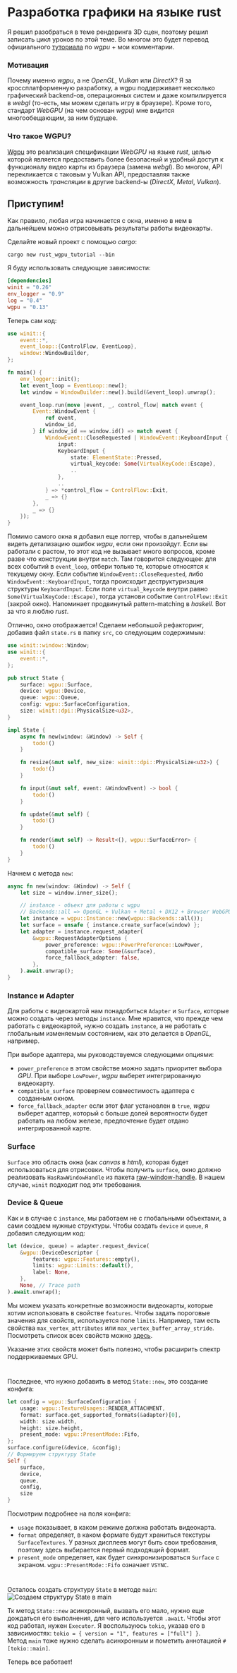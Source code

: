 # Разработка графики на языке rust

Я решил разобраться в теме рендеринга 3D сцен, поэтому решил записать цикл уроков по этой теме.
Во многом это будет перевод официального [туториала](https://sotrh.github.io/learn-wgpu/#what-is-wgpu) по _wgpu_ + мои комментарии.

### Мотивация
Почему именно _wgpu_, а не _OpenGL_, _Vulkan_ или _DirectX_? Я за кроссплатформенную разработку, а wgpu поддерживает несколько графический backend-ов, операционных систем и даже компилируется в _webgl_ (то-есть, мы можем сделать игру в браузере).
Кроме того, стандарт _WebGPU_ (на чем основан _wgpu_) мне видится многообещающим, за ним будущее.

### Что такое WGPU?

[Wgpu](https://github.com/gfx-rs/wgpu) это реализация спецификации _WebGPU_ на языке _rust_, целью которой является предоставить более безопасный и удобный доступ к функционалу видео карты из браузера (замена _webgl_).
Во многом, API перекликается с таковым у Vulkan API, предоставляя также возможность _трансляции_ в другие backend-ы (_DirectX_, _Metal_, _Vulkan_).

## Приступим!

Как правило, любая игра начинается с окна, именно в нем в дальнейшем можно отрисовывать результаты работы видеокарты.

Сделайте новый проект с помощью _cargo_:
```
cargo new rust_wgpu_tutorial --bin
```

Я буду использовать следующие зависимости:
```toml
[dependencies]
winit = "0.26"
env_logger = "0.9"
log = "0.4"
wgpu = "0.13"
```

Теперь сам код:
```rust
use winit::{
    event::*,
    event_loop::{ControlFlow, EventLoop},
    window::WindowBuilder,
};

fn main() {
    env_logger::init();
    let event_loop = EventLoop::new();
    let window = WindowBuilder::new().build(&event_loop).unwrap();

    event_loop.run(move |event, _, control_flow| match event {
        Event::WindowEvent {
            ref event,
            window_id,
        } if window_id == window.id() => match event {
            WindowEvent::CloseRequested | WindowEvent::KeyboardInput {
                input:
                KeyboardInput {
                    state: ElementState::Pressed,
                    virtual_keycode: Some(VirtualKeyCode::Escape),
                    ..
                },
                ..
            } => *control_flow = ControlFlow::Exit,
            _ => {}
        },
        _ => {}
    });
}
```

Помимо самого окна я добавил еще логгер, чтобы в дальнейшем видеть детализацию ошибок _wgpu_, если они произойдут.
Если вы работали с растом, то этот код не вызывает много вопросов, кроме разве что конструкции внутри `match`.
Там говорится следующее: для всех событий в `event_loop`, отбери только те, которые относятся к текущему окну. 
Если событие `WindowEvent::CloseRequested`, либо `WindowEvent::KeyboardInput`, тогда происходит деструктуризация структуры `KeyboardInput`. 
Если поле `virtual_keycode` внутри равно `Some(VirtualKeyCode::Escape)`, тогда установи событие `ControlFlow::Exit` (закрой окно).
Напоминает продвинутый pattern-matching в _haskell_. Вот за что я люблю _rust_.

Отлично, окно отображается! Сделаем небольшой рефакторинг, добавив файл `state.rs` в папку `src`, со следующим содержимым:

```rust
use winit::window::Window;
use winit::{
    event::*,
};

pub struct State {
    surface: wgpu::Surface,
    device: wgpu::Device,
    queue: wgpu::Queue,
    config: wgpu::SurfaceConfiguration,
    size: winit::dpi::PhysicalSize<u32>,
}

impl State {
    async fn new(window: &Window) -> Self {
        todo!()
    }

    fn resize(&mut self, new_size: winit::dpi::PhysicalSize<u32>) {
        todo!()
    }

    fn input(&mut self, event: &WindowEvent) -> bool {
        todo!()
    }

    fn update(&mut self) {
        todo!()
    }

    fn render(&mut self) -> Result<(), wgpu::SurfaceError> {
        todo!()
    }
}
```

Начнем с метода `new`:
```rust
async fn new(window: &Window) -> Self {
    let size = window.inner_size();

    // instance - объект для работы с wgpu
    // Backends::all => OpenGL + Vulkan + Metal + DX12 + Browser WebGPU
    let instance = wgpu::Instance::new(wgpu::Backends::all());
    let surface = unsafe { instance.create_surface(window) };
    let adapter = instance.request_adapter(
        &wgpu::RequestAdapterOptions {
            power_preference: wgpu::PowerPreference::LowPower,
            compatible_surface: Some(&surface),
            force_fallback_adapter: false,
        },
    ).await.unwrap();
}
```

### Instance и Adapter

Для работы с видеокартой нам понадобиться `Adapter` и `Surface`, которые можно создать через методы `instance`.
Мне нравится, что прежде чем работать с видеокартой, нужно создать `instance`, а не работать с глобальным изменяемым состоянием, как это делается в _OpenGL_, например.

При выборе адаптера, мы руководствуемся следующими опциями:
- `power_preference` в этом свойстве можно задать приоритет выбора _GPU_. При выборе `LowPower`, _wgpu_ выберет интегрированную видеокарту.
- `compatible_surface` проверяем совместимость адаптера с созданным окном.
- `force_fallback_adapter` если этот флаг установлен в `true`, _wgpu_ выберет адаптер, который с больше долей вероятности будет работать на любом железе, предпочтение будет отдано интегрированной карте.


### Surface

`Surface` это область окна (как _canvas_ в _html_), которая будет использоваться для отрисовки.
Чтобы получить `surface`, окно должно реализовать `HasRawWindowHandle` из пакета [raw-window-handle](https://crates.io/crates/raw-window-handle).
В нашем случае, `winit` подходит под эти требования.

### Device & Queue

Как и в случае с `instance`, мы работаем не с глобальными объектами, а сами создаем нужные структуры.
Чтобы создать `device` и `queue`, я добавил следующим код:
```rust
let (device, queue) = adapter.request_device(
    &wgpu::DeviceDescriptor {
        features: wgpu::Features::empty(),
        limits: wgpu::Limits::default(),
        label: None,
    },
    None, // Trace path
).await.unwrap();
```
Мы можем указать конкретные возможности видеокарты, которые хотим использовать в свойстве `features`.
Чтобы задать пороговые значения для свойств, используется поле `limits`. Например, там есть свойства `max_vertex_attributes` или `max_vertex_buffer_array_stride`.
Посмотреть список всех свойств можно [здесь](https://docs.rs/wgpu/latest/wgpu/struct.Limits.html).

Указание этих свойств может быть полезно, чтобы расширить спектр поддерживаемых GPU.
#
Последнее, что нужно добавить в метод `State::new`, это создание конфига:
```rust
let config = wgpu::SurfaceConfiguration {
    usage: wgpu::TextureUsages::RENDER_ATTACHMENT,
    format: surface.get_supported_formats(&adapter)[0],
    width: size.width,
    height: size.height,
    present_mode: wgpu::PresentMode::Fifo,
};
surface.configure(&device, &config);
// Формируем структуру State
Self {
    surface,
    device,
    queue,
    config,
    size
}
```

Посмотрим подробнее на поля конфига:
- `usage` показывает, в каком режиме должна работать видеокарта.
- `format` определяет, в каком формате будут храниться текстуры `SurfaceTextures`. У разных дисплеев могут быть свои требования, поэтому здесь выбирается первый подходящий формат.
- `present_mode` определяет, как будет синхронизироваться `Surface` с экраном. `wgpu::PresentMode::Fifo` означает `VSYNC`. 

#

Осталось создать структуру `State` в методе `main`:
![Создаем структуру State в main](./lesson1/docs/add-state.png)

Тк метод `State::new` асинхронный, вызвать его мало, нужно еще дождаться его выполнения, для чего используется `.await`.
Чтобы этот код работал, нужен `Executor`. Я воспользуюсь `tokio`, указав его в зависимостях: `tokio = { version = "1", features = ["full"] }`.  
Метод `main` тоже нужно сделать асинхронным и пометить аннотацией `#[tokio::main]`.


Теперь все работает!

